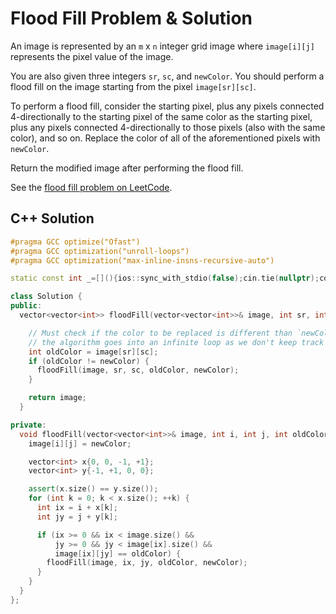 # Flood Fill Problem & Solution

An image is represented by an `m` x `n` integer grid image where `image[i][j]` represents the pixel value of the image.

You are also given three integers `sr`, `sc`, and `newColor`.
You should perform a flood fill on the image starting from the pixel `image[sr][sc]`.

To perform a flood fill, consider the starting pixel, plus any pixels connected 4-directionally to the starting pixel of the same color as the starting pixel, plus any pixels connected 4-directionally to those pixels (also with the same color), and so on.
Replace the color of all of the aforementioned pixels with `newColor`.

Return the modified image after performing the flood fill.

See the [flood fill problem on LeetCode](https://leetcode.com/problems/flood-fill).

## C++ Solution

```cpp
#pragma GCC optimize("Ofast")
#pragma GCC optimization("unroll-loops")
#pragma GCC optimization("max-inline-insns-recursive-auto")

static const int _=[](){ios::sync_with_stdio(false);cin.tie(nullptr);cout.tie(nullptr);return 0;}();

class Solution {
public:
  vector<vector<int>> floodFill(vector<vector<int>>& image, int sr, int sc, int newColor) {

    // Must check if the color to be replaced is different than `newColor`; otherwise,
    // the algorithm goes into an infinite loop as we don't keep track of visited cells.
    int oldColor = image[sr][sc];
    if (oldColor != newColor) {
      floodFill(image, sr, sc, oldColor, newColor);
    }

    return image;
  }

private:
  void floodFill(vector<vector<int>>& image, int i, int j, int oldColor, int newColor) {
    image[i][j] = newColor;

    vector<int> x{0, 0, -1, +1};
    vector<int> y{-1, +1, 0, 0};

    assert(x.size() == y.size());
    for (int k = 0; k < x.size(); ++k) {
      int ix = i + x[k];
      int jy = j + y[k];

      if (ix >= 0 && ix < image.size() &&
          jy >= 0 && jy < image[ix].size() &&
          image[ix][jy] == oldColor) {
        floodFill(image, ix, jy, oldColor, newColor);
      }
    }
  }
};
```
